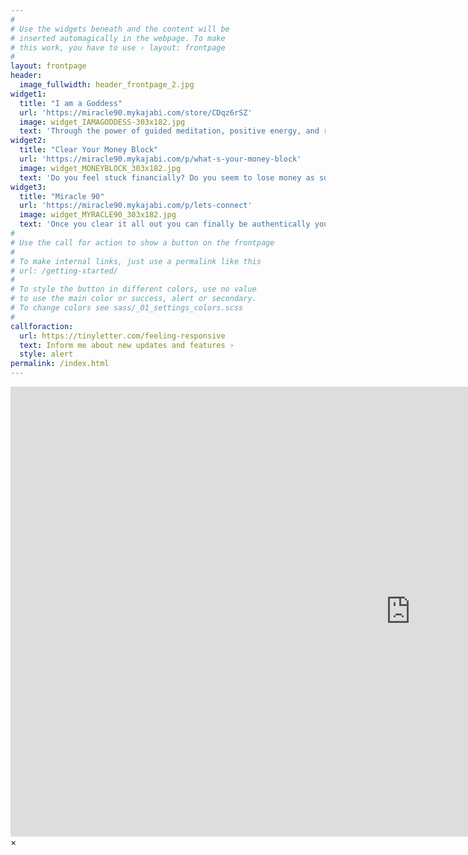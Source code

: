 ```yaml
---
#
# Use the widgets beneath and the content will be
# inserted automagically in the webpage. To make
# this work, you have to use › layout: frontpage
#
layout: frontpage
header:
  image_fullwidth: header_frontpage_2.jpg
widget1:
  title: "I am a Goddess"
  url: 'https://miracle90.mykajabi.com/store/CDqz6rSZ'
  image: widget_IAMAGODDESS-303x182.jpg
  text: 'Through the power of guided meditation, positive energy, and radical self-love and self-care, I Am A Goddess will help you to regain your unshakable confidence while you break through to expand your joy, health, and abundance!'
widget2:
  title: "Clear Your Money Block"
  url: 'https://miracle90.mykajabi.com/p/what-s-your-money-block'
  image: widget_MONEYBLOCK_303x182.jpg
  text: 'Do you feel stuck financially? Do you seem to lose money as soon as you receive it... Or have you hit a glass ceiling to your financial growth?'
widget3:
  title: "Miracle 90"
  url: 'https://miracle90.mykajabi.com/p/lets-connect'
  image: widget_MYRACLE90_303x182.jpg
  text: 'Once you clear it all out you can finally be authentically you, creating the life of your dreams – with energy, peace, and clarity.'
#
# Use the call for action to show a button on the frontpage
#
# To make internal links, just use a permalink like this
# url: /getting-started/
#
# To style the button in different colors, use no value
# to use the main color or success, alert or secondary.
# To change colors see sass/_01_settings_colors.scss
#
callforaction:
  url: https://tinyletter.com/feeling-responsive
  text: Inform me about new updates and features ›
  style: alert
permalink: /index.html
---
```

<div id="videoModal" class="reveal-modal large" data-reveal="">
  <div class="flex-video widescreen vimeo" style="display: block;">
    <iframe width="1280" height="720" src="https://www.youtube.com/embed/3b5zCFSmVvU" frameborder="0" allowfullscreen></iframe>
  </div>
  <a class="close-reveal-modal">&#215;</a>
</div>
